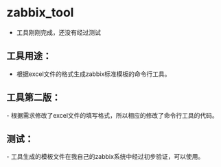 # zabbix_tool
- 工具刚刚完成，还没有经过测试
## 工具用途：
- 根据excel文件的格式生成zabbix标准模板的命令行工具。
## 工具第二版：
 - 根据需求修改了excel文件的填写格式，所以相应的修改了命令行工具的代码。
## 测试：
 - 工具生成的模板文件在我自己的zabbix系统中经过初步验证，可以使用。
